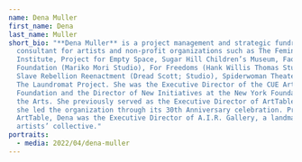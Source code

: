 ```yaml
---
name: Dena Muller
first_name: Dena
last_name: Muller
short_bio: "**Dena Muller** is a project management and strategic fundraising
  consultant for artists and non-profit organizations such as The Feminist
  Institute, Project for Empty Space, Sugar Hill Children’s Museum, Faou
  Foundation (Mariko Mori Studio), For Freedoms (Hank Willis Thomas Studio),
  Slave Rebellion Reenactment (Dread Scott; Studio), Spiderwoman Theater, and
  The Laundromat Project. She was the Executive Director of the CUE Art
  Foundation and the Director of New Initiatives at the New York Foundation for
  the Arts. She previously served as the Executive Director of ArtTable where
  she led the organization through its 30th Anniversary celebration. Prior to
  ArtTable, Dena was the Executive Director of A.I.R. Gallery, a landmark
  artists’ collective."
portraits:
  - media: 2022/04/dena-muller
---
```


